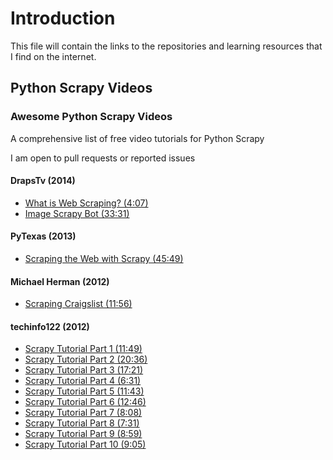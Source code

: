 # Introduction

This file will contain the links to the repositories and learning resources that I find on the internet.

## Python Scrapy Videos
### Awesome Python Scrapy Videos
A comprehensive list of free video tutorials for Python Scrapy

I am open to pull requests or reported issues

#### DrapsTv (2014)
- [What is Web Scraping? (4:07)](https://www.youtube.com/watch?v=JVwj2BCb9GI)
- [Image Scrapy Bot (33:31)](https://www.youtube.com/watch?v=smT8kDBICAA)

#### PyTexas (2013)
- [Scraping the Web with Scrapy (45:49)](https://www.youtube.com/watch?v=eD8XVXLlUTE)

#### Michael Herman (2012)
- [Scraping Craigslist (11:56)](https://www.youtube.com/watch?v=1EFnX1UkXVU)

#### techinfo122 (2012)
- [Scrapy Tutorial Part 1 (11:49)](https://www.youtube.com/watch?v=758KrjCgkN8)
- [Scrapy Tutorial Part 2 (20:36)](https://www.youtube.com/watch?v=4fbvkMhvsWY)
- [Scrapy Tutorial Part 3 (17:21)](https://www.youtube.com/watch?v=I0Ea25Y8fX8)
- [Scrapy Tutorial Part 4 (6:31)](https://www.youtube.com/watch?v=SO8uRijwGqw)
- [Scrapy Tutorial Part 5 (11:43)](https://www.youtube.com/watch?v=Y78MGbo-9nI)
- [Scrapy Tutorial Part 6 (12:46)](https://www.youtube.com/watch?v=koSjhkML_2c)
- [Scrapy Tutorial Part 7 (8:08)](https://www.youtube.com/watch?v=TLHlTPsvreg)
- [Scrapy Tutorial Part 8 (7:31)](https://www.youtube.com/watch?v=8PBNb9df2Pg)
- [Scrapy Tutorial Part 9 (8:59)](https://www.youtube.com/watch?v=SJJNl1sFPPY)
- [Scrapy Tutorial Part 10 (9:05)](https://www.youtube.com/watch?v=1kYKXNqt9jQ)
